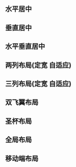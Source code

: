 ##  水平居中

## 垂直居中

## 水平垂直居中

## 两列布局(定宽 自适应)

## 三列布局(定宽 自适应)

## 双飞翼布局

## 圣杯布局

## 全局布局

## 移动端布局



